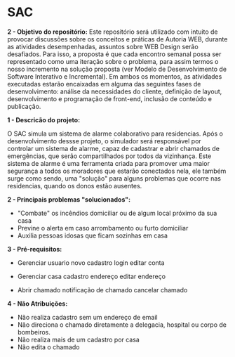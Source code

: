 # SAC

**2 - Objetivo do repositório:**
Este repositório será utilizado com intuito de provocar discussões sobre os conceitos e práticas de Autoria WEB, durante as atividades desempenhadas, assuntos sobre WEB Design serão desafiados. Para isso, a proposta é que cada encontro semanal possa ser representado como uma iteração sobre o problema, para assim termos o nosso incremento na solução proposta (ver Modelo de Desenvolvimento de Software Interativo e Incremental). Em ambos os momentos, as atividades executadas estarão encaixadas em alguma das seguintes fases de desenvolvimento: análise da necessidades do cliente, definição de layout, desenvolvimento e programação de front-end, inclusão de conteúdo e publicação.

**1 - Descricão do projeto:**

O SAC simula um sistema de alarme colaborativo para residencias. Após o desenvolvimento dessse projeto, o simulador será responsável por controlar um sistema de alarme, capaz de cadastrar e abrir chamados de emergências, que serão compartilhados por todos da vizinhança. Este sistema de alarme é uma ferramenta criada para promover uma maior segurança a todos os moradores que estarão conectados nela, ele também surge como sendo, uma "solução" para alguns problemas que ocorre nas residencias, quando os donos estão ausentes.

**2 - Principais problemas "solucionados":**

- "Combate" os incêndios domiciliar ou de algum local próximo da sua casa
- Previne o alerta em caso arrombamento ou furto domiciliar
- Auxilia pessoas idosas que ficam sozinhas em casa 

**3 - Pré-requisitos:**

- Gerenciar usuario
  novo cadastro
  login
  editar conta
  
- Gerenciar casa
  cadastro endereço
  editar endereço 

- Abrir chamado
   notificação de chamado
   cancelar chamado
   
**4 - Não Atribuições:**

- Não realiza cadastro sem um endereço de email
- Não direciona o chamado diretamente a delegacia, hospital ou corpo de bombeiros.
- Não realiza mais de um cadastro por casa
- Não edita o chamado

